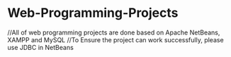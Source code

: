 # Web-Programming-Projects

//All of web programming projects are done based on Apache NetBeans, XAMPP and MySQL
//To Ensure the project can work successfully, please use JDBC in NetBeans
